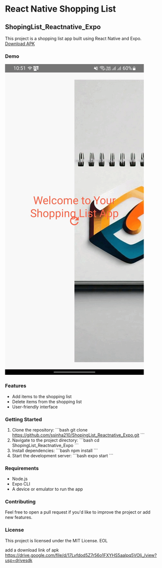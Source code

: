 # React Native Shopping List

## ShopingList_Reactnative_Expo

This project is a shopping list app built using React Native and Expo.
[Download APK](https://drive.google.com/file/d/17Lvfdod5Z7r56o1FXYHS5aalpq5VOIj_/view?usp=drivesdk)

### Demo

![Demo GIF](https://github.com/ssinha210/ShopingList_Reactnative_Expo/blob/main/assets/ezgif-4-1d79a5646d.gif)

### Features
- Add items to the shopping list
- Delete items from the shopping list
- User-friendly interface

### Getting Started
1. Clone the repository:
   \`\`\`bash
   git clone https://github.com/ssinha210/ShopingList_Reactnative_Expo.git
   \`\`\`
2. Navigate to the project directory:
   \`\`\`bash
   cd ShopingList_Reactnative_Expo
   \`\`\`
3. Install dependencies:
   \`\`\`bash
   npm install
   \`\`\`
4. Start the development server:
   \`\`\`bash
   expo start
   \`\`\`

### Requirements
- Node.js
- Expo CLI
- A device or emulator to run the app

### Contributing
Feel free to open a pull request if you'd like to improve the project or add new features.

### License
This project is licensed under the MIT License.
EOL


add a download link of apk   https://drive.google.com/file/d/17Lvfdod5Z7r56o1FXYHS5aalpq5VOIj_/view?usp=drivesdk
